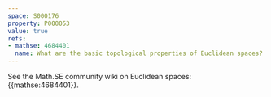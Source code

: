 ```yaml
---
space: S000176
property: P000053
value: true
refs:
- mathse: 4684401
  name: What are the basic topological properties of Euclidean spaces?
---
```


See the Math.SE community wiki on Euclidean spaces: {{mathse:4684401}}.
